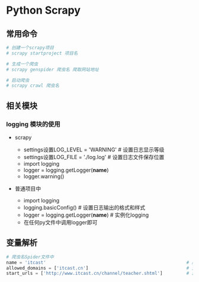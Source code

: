 # Python Scrapy

## 常用命令

```python
# 创建一个scrapy项目
# scrapy startproject 项目名

# 生成一个爬虫
# scrapy genspider 爬虫名 爬取网站地址

# 启动爬虫
# scrapy crawl 爬虫名
```

## 相关模块

### logging 模块的使用
- scrapy
  - settings设置LOG_LEVEL = 'WARNING'       # 设置日志显示等级
  - settings设置LOG_FILE = './log.log'      # 设置日志文件保存位置
  - import logging
  - logger = logging.getLogger(__name__)
  - logger.warning()
  
- 普通项目中
  - import logging
  - logging.basicConfig()                   # 设置日志输出的格式和样式
  - logger = logging.getLogger(__name__)    # 实例化logging
  - 在任何py文件中调用logger即可
  
## 变量解析

```python
# 爬虫名Spider文件中
name = 'itcast'                                                     # 爬虫名
allowed_domains = ['itcast.cn']                                     # 允许爬取的范围
start_urls = ['http://www.itcast.cn/channel/teacher.shtml']         # 最开始请求的url地址
```  